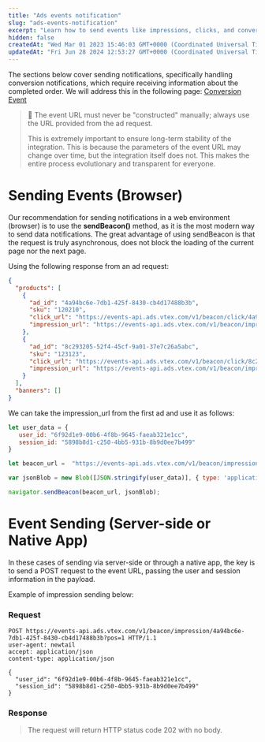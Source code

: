 ```yaml
---
title: "Ads events notification"
slug: "ads-events-notification"
excerpt: "Learn how to send events like impressions, clicks, and conversions to VTEX Ads."
hidden: false
createdAt: "Wed Mar 01 2023 15:46:03 GMT+0000 (Coordinated Universal Time)"
updatedAt: "Fri Jun 28 2024 12:53:27 GMT+0000 (Coordinated Universal Time)"
---
```


The sections below cover sending notifications, specifically handling conversion notifications, which require receiving information about the completed order. We will address this in the following page: [Conversion Event](https://newtail-media.readme.io/reference/evento-de-conversao)

> 🚧 The event URL must never be "constructed" manually; always use the URL provided from the ad request.
> 
> This is extremely important to ensure long-term stability of the integration. This is because the parameters of the event URL may change over time, but the integration itself does not. This makes the entire process evolutionary and transparent for everyone.

# Sending Events (Browser)

Our recommendation for sending notifications in a web environment (browser) is to use the **sendBeacon()** method, as it is the most modern way to send data notifications. The great advantage of using sendBeacon is that the request is truly asynchronous, does not block the loading of the current page nor the next page.

Using the following response from an ad request:

```json
{
  "products": [
    {
      "ad_id": "4a94bc6e-7db1-425f-8430-cb4d17488b3b",
      "sku": "120210",
      "click_url": "https://events-api.ads.vtex.com/v1/beacon/click/4a94bc6e-7db1-425f-8430-cb4d17488b3b?pos=1",
      "impression_url": "https://events-api.ads.vtex.com/v1/beacon/impression/4a94bc6e-7db1-425f-8430-cb4d17488b3b?pos=1",
    },
    {
      "ad_id": "8c293205-52f4-45cf-9a01-37e7c26a5abc",
      "sku": "123123",
      "click_url": "https://events-api.ads.vtex.com/v1/beacon/click/8c293205-52f4-45cf-9a01-37e7c26a5abc?pos=2",
      "impression_url": "https://events-api.ads.vtex.com/v1/beacon/impression/8c293205-52f4-45cf-9a01-37e7c26a5abc?pos=2",
    }
  ],
  "banners": []
}
```

We can take the impression_url from the first ad and use it as follows:

```javascript
let user_data = {
   user_id: "6f92d1e9-00b6-4f8b-9645-faeab321e1cc",
   session_id: "5898b8d1-c250-4bb5-931b-8b9d0ee7b499"
}

let beacon_url =  "https://events-api.ads.vtex.com/v1/beacon/impression/4a94bc6e-7db1-425f-8430-cb4d17488b3b?pos=1"

var jsonBlob = new Blob([JSON.stringify(user_data)], { type: 'application/json' });

navigator.sendBeacon(beacon_url, jsonBlob);
```

# Event Sending (Server-side or Native App)

In these cases of sending via server-side or through a native app, the key is to send a POST request to the event URL, passing the user and session information in the payload.

Example of impression sending below:

### Request

```http HTTP
POST https://events-api.ads.vtex.com/v1/beacon/impression/4a94bc6e-7db1-425f-8430-cb4d17488b3b?pos=1 HTTP/1.1
user-agent: newtail
accept: application/json
content-type: application/json

{
  "user_id": "6f92d1e9-00b6-4f8b-9645-faeab321e1cc",
  "session_id": "5898b8d1-c250-4bb5-931b-8b9d0ee7b499"
}
```

### Response

> The request will return HTTP status code 202 with no body.
